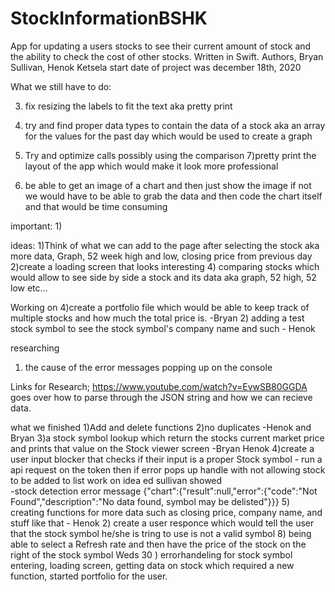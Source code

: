 # StockInformationBSHK
App for updating a users stocks to see their current amount of stock and the ability to check the cost of other stocks. Written in Swift. Authors, Bryan Sullivan, Henok Ketsela start date of project was december 18th, 2020


What we still have to do:

3) fix resizing the labels to fit the text aka pretty print
5) try and find proper data types to contain the data of a stock aka an array for the values for the past day which would be used to create a graph 
6) Try and optimize calls possibly using the comparison 
7)pretty print the layout of the app which would make it look more professional 

9) be able to get an image of a chart and then just show the image if not we would have to be able to grab the data and then code the chart itself and that would be time consuming 

important:
1)


ideas:
1)Think of what we can add to the page after selecting the stock aka more data, Graph, 52 week high and low, closing price from previous day
2)create a loading screen that looks interesting 
4) comparing stocks which would allow to see side by side a stock and its data aka graph, 52 high, 52 low etc...

Working on 
4)create a portfolio file which would be able to keep track of multiple stocks and how much the total price is. -Bryan
2) adding a test stock symbol to see the stock symbol's company name and such - Henok 



researching
1) the cause of the error messages popping up on the console


Links for Research;
https://www.youtube.com/watch?v=EvwSB80GGDA goes over how to parse through the JSON string and how we can recieve data. 

what we finished 
1)Add and delete functions
2)no duplicates -Henok and Bryan
3)a stock symbol lookup which return the stocks current market price and prints that value on the Stock viewer screen -Bryan Henok 
4)create a user input blocker that checks if their input is a proper Stock symbol - run a api request on the token then if error pops up handle with not allowing stock to be added to list work on idea ed sullivan showed  
-stock detection error message {"chart":{"result":null,"error":{"code":"Not Found","description":"No data found, symbol may be delisted"}}}
5) creating functions for more data such as closing price, company name, and stuff like that - Henok 
2) create a user responce which would tell the user that the stock symbol he/she is tring to use is not a valid symbol 
8) being able to select a Refresh rate and then have the price of the stock on the right of the stock symbol
Weds 30 ) errorhandeling for stock symbol entering, loading screen, getting data on stock which required a new function, started portfolio for the user. 
